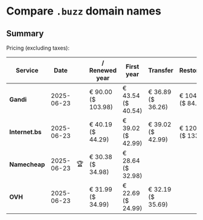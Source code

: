 # Compare `.buzz` domain names

## Summary

Pricing (excluding taxes):

| Service | Date |  | / Renewed year | First year | Transfer | Restoration |
|--|--|--|--|--|--|--|
| **Gandi** | 2025-06-23 |  | € 90.00<br>($ 103.98) | € 43.54<br>($ 40.54) | € 36.89<br>($ 36.26) | € 104.31<br>($ 84.68) |
| **Internet.bs** | 2025-06-23 |  | € 40.19<br>($ 44.29) | € 39.02<br>($ 42.99) | € 39.02<br>($ 42.99) | € 120.99<br>($ 133.35) |
| **Namecheap** | 2025-06-23 | 🏆 | € 30.38<br>($ 34.98) | € 28.64<br>($ 32.98) |  |  |
| **OVH** | 2025-06-23 |  | € 31.99<br>($ 34.99) | € 22.69<br>($ 24.99) | € 32.19<br>($ 35.69) |  |
